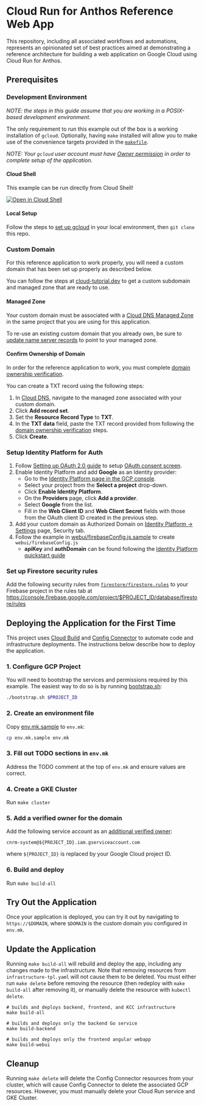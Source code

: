 # Cloud Run for Anthos Reference Web App

This repository, including all associated workflows and automations, represents
an opinionated set of best practices aimed at demonstrating a reference architecture
for building a web application on Google Cloud using Cloud Run for Anthos.

## Prerequisites

### Development Environment

*NOTE: the steps in this guide assume that you are working in a POSIX-based
development environment.*

The only requirement to run this example out of the box is a working
installation of `gcloud`. Optionally, having `make` installed will allow you
to make use of the convenience targets provided in the [`makefile`][].

*NOTE: Your `gcloud` user account must have [Owner permission][] in order
to complete setup of the application.*

#### Cloud Shell

This example can be run directly from Cloud Shell!

[![Open in Cloud Shell](https://gstatic.com/cloudssh/images/open-btn.svg)](https://ssh.cloud.google.com/cloudshell/editor?cloudshell_git_repo=https%3A%2F%2Fgithub.com%2FGoogleCloudPlatform%2Fcloud-run-anthos-reference-web-app&cloudshell_git_branch=master)

#### Local Setup

Follow the steps to [set up gcloud][] in your local environment,
then `git clone` this repo.

### Custom Domain

For this reference application to work properly, you will need a custom domain
that has been set up properly as described below.

You can follow the steps at [cloud-tutorial.dev][] to get a
custom subdomain and managed zone that are ready to use.

#### Managed Zone

Your custom domain must be associated with a [Cloud DNS Managed Zone][] in the
same project that you are using for this application.

To re-use an existing custom domain that you already own,
be sure to [update name server records][] to point to your managed zone.

#### Confirm Ownership of Domain

In order for the reference application to work, you must complete
[domain ownership verification][].

You can create a TXT record using the following steps:

1. In [Cloud DNS][], navigate to the managed zone associated with your custom domain.
2. Click **Add record set**.
3. Set the **Resource Record Type** to **TXT**.
4. In the **TXT data** field, paste the TXT record provided from following the
[domain ownership verification][] steps.
5. Click **Create**.

### Setup Identity Platform for Auth

1. Follow [Setting up OAuth 2.0 guide][] to setup [OAuth consent screen][].
2. Enable Identity Platform and add **Google** as an Identity provider:
   * Go to the [Identity Platform page in the GCP console][].
   * Select your project from the **Select a project** drop-down.
   * Click **Enable Identity Platform**.
   * On the **Providers** page, click **Add a provider**.
   * Select **Google** from the list.
   * Fill in the **Web Client ID** and **Web Client Secret** fields with those
   from the OAuth client ID created in the previous step.
3. Add your custom domain as Authorized Domain on
[Identity Platform -> Settings][] page, Security tab.
4. Follow the example in [webui/firebaseConfig.js.sample](webui/firebaseConfig.js.sample)
to create `webui/firebaseConfig.js`
    * **apiKey** and **authDomain** can be found following the
    [Identity Platform quickstart guide][]

### Set up Firestore security rules

Add the following security rules from [`firestore/firestore.rules`](firestore/firestore.rules)
to your Firebase project in the rules tab at
<https://console.firebase.google.com/project/$PROJECT_ID/database/firestore/rules>

## Deploying the Application for the First Time

This project uses [Cloud Build][] and [Config Connector][] to automate code and
infrastructure deployments.
The instructions below describe how to deploy the application.

### 1. Configure GCP Project

You will need to bootstrap the services and permissions required by this example.
The easiest way to do so is by running [bootstrap.sh](bootstrap.sh):

```bash
./bootstrap.sh $PROJECT_ID
```

### 2. Create an environment file

Copy [env.mk.sample](env.mk.sample) to `env.mk`:

```bash
cp env.mk.sample env.mk
```

### 3. Fill out TODO sections in `env.mk`

Address the TODO comment at the top of `env.mk` and ensure values are correct.

### 4. Create a GKE Cluster

Run `make cluster`

### 5. Add a verified owner for the domain

Add the following service account as an [additional verified owner][]:

`cnrm-system@${PROJECT_ID}.iam.gserviceaccount.com`

where `${PROJECT_ID}` is replaced by your Google Cloud project ID.

### 6. Build and deploy

Run `make build-all`

## Try Out the Application

Once your application is deployed, you can try it out by navigating to `https://$DOMAIN`,
where `$DOMAIN` is the custom domain
you configured in `env.mk`.

## Update the Application

Running `make build-all` will rebuild and deploy the app, including any changes
made to the infrastructure. Note that removing resources from `infrastructure-tpl.yaml`
will not cause them to be deleted. You must either run `make delete` before removing
the resource (then redeploy with `make build-all` after removing it), or manually
delete the resource with `kubectl delete`.

```shell
# builds and deploys backend, frontend, and KCC infrastructure
make build-all

# builds and deploys only the backend Go service
make build-backend

# builds and deploys only the frontend angular webapp
make build-webui
```

## Cleanup

Running `make delete` will delete the Config Connector resources from your cluster,
which will cause Config Connector to delete the associated GCP resources.
However, you must manually delete your Cloud Run service and GKE Cluster.

[Cloud Build]: https://cloud.google.com/cloud-build/docs
[Config Connector]: https://cloud.google.com/config-connector/docs
[Cloud DNS Managed Zone]: https://cloud.google.com/dns/zones
[Cloud DNS]: https://console.cloud.google.com/net-services/dns/zones
[update name server records]: https://cloud.google.com/dns/docs/migrating#update_your_registrars_name_server_records
[domain ownership verification]: https://cloud.google.com/storage/docs/domain-name-verification#verification
[additional verified owner]: https://cloud.google.com/storage/docs/domain-name-verification?_ga=2.256052552.-234301672.1582050261#additional_verified_owners
[Identity Platform quickstart guide]: https://cloud.google.com/identity-platform/docs/quickstart-email-password#sign_the_user_in
[Identity Platform page in the GCP console]: https://console.cloud.google.com/marketplace/details/google-cloud-platform/customer-identity
[OAuth consent screen]: https://console.cloud.google.com/apis/credentials/consent
[Identity Platform -> Settings]: https://console.cloud.google.com/customer-identity/settings
[Setting up OAuth 2.0 guide]: https://support.google.com/cloud/answer/6158849?hl=en
[set up gcloud]: https://cloud.google.com/sdk/docs
[`makefile`]: makefile
[Owner permission]: https://console.cloud.google.com/iam-admin/roles/details/roles%3Cowner
[cloud-tutorial.dev]: https://cloud-tutorial.dev/